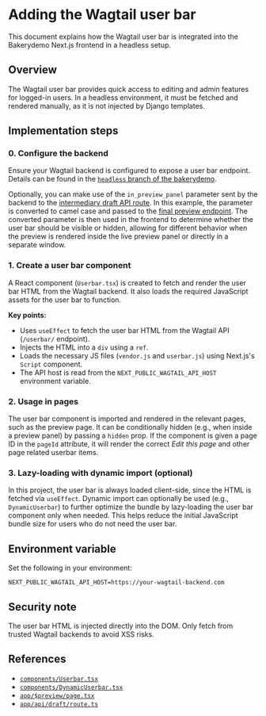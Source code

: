 # Adding the Wagtail user bar

This document explains how the Wagtail user bar is integrated into the Bakerydemo Next.js frontend in a headless setup.

## Overview

The Wagtail user bar provides quick access to editing and admin features for logged-in users. In a headless environment, it must be fetched and rendered manually, as it is not injected by Django templates.

## Implementation steps

### 0. Configure the backend

Ensure your Wagtail backend is configured to expose a user bar endpoint. Details can be found in the [`headless` branch of the bakerydemo](https://github.com/wagtail/bakerydemo/blob/headless/headless-userbar.md).

Optionally, you can make use of the `in_preview_panel` parameter sent by the backend to the [intermediary draft API route](app/api/draft/route.ts). In this example, the parameter is converted to camel case and passed to the [final preview endpoint](app/$preview/page.tsx). The converted parameter is then used in the frontend to determine whether the user bar should be visible or hidden, allowing for different behavior when the preview is rendered inside the live preview panel or directly in a separate window.

### 1. Create a user bar component

A React component (`Userbar.tsx`) is created to fetch and render the user bar HTML from the Wagtail backend. It also loads the required JavaScript assets for the user bar to function.

**Key points:**

- Uses `useEffect` to fetch the user bar HTML from the Wagtail API (`/userbar/` endpoint).
- Injects the HTML into a `div` using a `ref`.
- Loads the necessary JS files (`vendor.js` and `userbar.js`) using Next.js's `Script` component.
- The API host is read from the `NEXT_PUBLIC_WAGTAIL_API_HOST` environment variable.

### 2. Usage in pages

The user bar component is imported and rendered in the relevant pages, such as the preview page. It can be conditionally hidden (e.g., when inside a preview panel) by passing a `hidden` prop. If the component
is given a page ID in the `pageId` attribute, it will render the correct *Edit this page* and other page
related userbar items.

### 3. Lazy-loading with dynamic import (optional)

In this project, the user bar is always loaded client-side, since the HTML is fetched via `useEffect`. Dynamic import can optionally be used (e.g., `DynamicUserbar`) to further optimize the bundle by lazy-loading the user bar component only when needed. This helps reduce the initial JavaScript bundle size for users who do not need the user bar.

## Environment variable

Set the following in your environment:

```
NEXT_PUBLIC_WAGTAIL_API_HOST=https://your-wagtail-backend.com
```

## Security note

The user bar HTML is injected directly into the DOM. Only fetch from trusted Wagtail backends to avoid XSS risks.

## References

- [`components/Userbar.tsx`](components/Userbar.tsx)
- [`components/DynamicUserbar.tsx`](components/DynamicUserbar.tsx)
- [`app/$preview/page.tsx`](app/$preview/page.tsx)
- [`app/api/draft/route.ts`](app/api/draft/route.ts)
